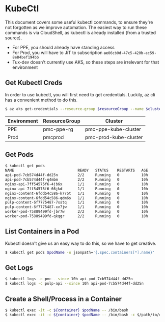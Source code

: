 # KubeCtl
This document covers some useful kubectl commands, to ensure they're not forgotten as we improve automation.
The easiest way to run these commands is via CloudShell, as kubectl is already installed (from a trusted source).
- For PPE, you should already have standing access
- For Prod, you will have to JiT to subscription `ae06cb0d-47c5-420b-ac59-8e84bef194bb`
- Tux-dev doesn't currently use AKS, so these steps are irrelevant for that environment

## Get Kubectl Creds
In order to use kubectl, you will first need to get credentials.
Luckily, az cli has a convenient method to do this.
```bash
$ az aks get-credentials --resource-group $resourceGroup --name $clusterName
```
|Environment|ResourceGroup|Cluster|
|-----------|-------------|-------|
|PPE|pmc-ppe-rg|pmc-ppe-kube-cluster|
|Prod|pmcprod|pmc-prod-kube-cluster|

## Get Pods
```bash
$ kubectl get pods
NAME                             READY   STATUS    RESTARTS   AGE
api-pod-7cb574d44f-dd25n         2/2     Running   0          10h
api-pod-7cb574d44f-q4mbm         2/2     Running   0          10h
nginx-api-7ff54575f6-4jb6x       1/1     Running   0          10h
nginx-api-7ff54575f6-66jkd       1/1     Running   0          10h
nginx-content-6fdd54c586-k775t   1/1     Running   0          10h
nginx-content-6fdd54c586-qdm6s   1/1     Running   0          10h
pulp-content-6f7775487-7xstq     1/1     Running   0          10h
pulp-content-6f7775487-xv7jw     1/1     Running   0          10h
worker-pod-75889499fd-jbr7w      2/2     Running   0          10h
worker-pod-75889499fd-qkqgr      2/2     Running   0          10h
```

## List Containers in a Pod
Kubectl doesn't give us an easy way to do this, so we have to get creative.
```bash
$ kubectl get pods $podName -o jsonpath='{.spec.containers[*].name}'
```

## Get Logs
```bash
$ kubectl logs -c pmc --since 10h api-pod-7cb574d44f-dd25n
$ kubectl logs -c pulp-api --since 10h api-pod-7cb574d44f-dd25n
```

## Create a Shell/Process in a Container
```bash
$ kubectl exec -it -c ${container} $podName -- /bin/bash
$ kubectl exec -it -c ${container} $podName -- /bin/bash -c $/path/to/command
```

